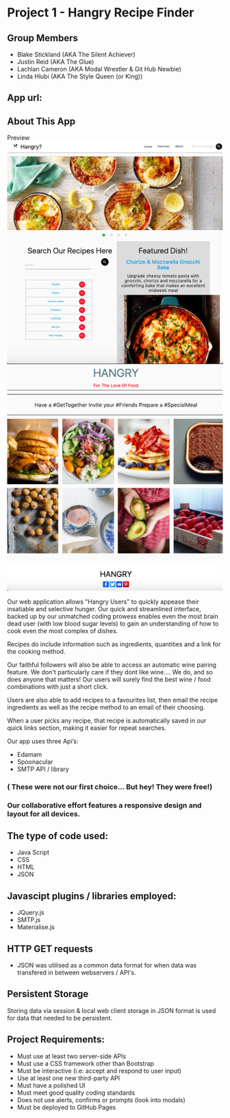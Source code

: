 # Project 1 - Hangry Recipe Finder

## Group Members

 * Blake Stickland (AKA The Silent Achiever)
 * Justin Reid (AKA The Glue)
 * Lachlan Cameron (AKA Modal Wrestler & Git Hub Newbie)
 * Linda Hlubi (AKA The Style Queen (or King))


## App url:


## About This App


Preview
<br>
<img class="materialboxed collage-image" src="./images/Screen Shot 2021-01-11 at 11.38.16 am.png">
<img class="materialboxed collage-image" src="./images/Screen Shot 2021-01-11 at 11.39.02 am.png">
<br>

Our web application allows "Hangry Users" to quickly appease their insatiable and selective hunger. Our quick and streamlined interface, backed up by our unmatched coding prowess enables even the most brain dead user (with low blood sugar levels) to gain an understanding of how to cook even the most complex of dishes. 

Recipes do include information such as ingredients, quantities and a link for the cooking method. 

Our faithful followers will also be able to access an automatic wine pairing feature. We don't particularly care if they dont like wine.... We do, and so does anyone that matters! Our users will surely find the best wine / food combinations with just a short click.  

Users are also able to add recipes to a favourites list, then email the recipe ingredients as well as the recipe method to an email of their choosing.

When a user picks any recipe, that recipe is automatically saved in our quick links section, making it easier for repeat searches. 

Our app uses three Api’s:

* Edamam
* Spoonacular
* SMTP API / library
### ( These were not our first choice... But hey! They were free!)



### Our collaborative effort features a responsive design and layout for all devices.


## The type of code used:

* Java Script
* CSS
* HTML
* JSON


## Javascipt plugins / libraries employed:

* JQuery.js
* SMTP.js
* Materialise.js


## HTTP GET requests

* JSON was utilised as a common data format for when data was transfered in between webservers / API's.


## Persistent Storage

Storing data via session & local web client storage in JSON format is used for data that needed to be persistent.


## Project Requirements:

* Must use at least two server-side APIs
* Must use a CSS framework other than Bootstrap
* Must be interactive (i.e: accept and respond to user input)
* Use at least one new third-party API
* Must have a polished UI
* Must meet good quality coding standards
* Does not use alerts, confirms or prompts (look into modals)
* Must be deployed to GitHub Pages



